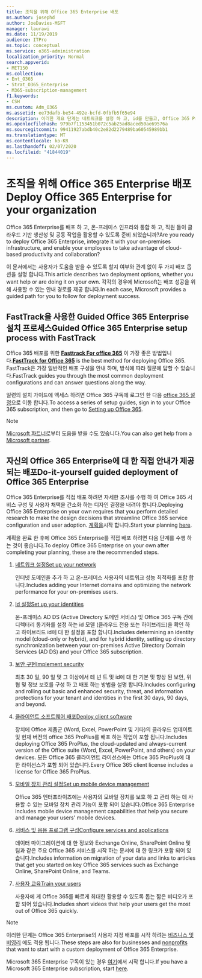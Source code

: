 ```yaml
---
title: 조직을 위해 Office 365 Enterprise 배포
ms.author: josephd
author: JoeDavies-MSFT
manager: laurawi
ms.date: 11/19/2019
audience: ITPro
ms.topic: conceptual
ms.service: o365-administration
localization_priority: Normal
search.appverid:
- MET150
ms.collection:
- Ent_O365
- Strat_O365_Enterprise
- M365-subscription-management
f1.keywords:
- CSH
ms.custom: Adm_O365
ms.assetid: ee73dafb-be54-492e-bcfd-0fbfb5f65e94
description: 이러한 개요 단계는 네트워크를 설정 하 고, id를 만들고, Office 365 ProPlus를 배포 하 고, 데이터를 마이그레이션하고, 조직의 사용자가 Office 365 사용을 시작 하는 데 도움을 주기 위한 것입니다.
ms.openlocfilehash: 979b7f1153451b072c5ab25ad8aced50ae69576a
ms.sourcegitcommit: 99411927abdb40c2e82d2279489ba60545989bb1
ms.translationtype: MT
ms.contentlocale: ko-KR
ms.lasthandoff: 02/07/2020
ms.locfileid: "41844019"
---
```

# <a name="deploy-office-365-enterprise-for-your-organization"></a><span data-ttu-id="25609-103">조직을 위해 Office 365 Enterprise 배포</span><span class="sxs-lookup"><span data-stu-id="25609-103">Deploy Office 365 Enterprise for your organization</span></span>

<span data-ttu-id="25609-104">Office 365 Enterprise를 배포 하 고, 온-프레미스 인프라와 통합 하 고, 직원 들이 클라우드 기반 생산성 및 공동 작업을 활용할 수 있도록 준비 되었습니까?</span><span class="sxs-lookup"><span data-stu-id="25609-104">Are you ready to deploy Office 365 Enterprise, integrate it with your on-premises infrastructure, and enable your employees to take advantage of cloud-based productivity and collaboration?</span></span>

<span data-ttu-id="25609-105">이 문서에서는 사용자가 도움을 받을 수 있도록 할지 여부와 관계 없이 두 가지 배포 옵션을 설명 합니다.</span><span class="sxs-lookup"><span data-stu-id="25609-105">This article describes two deployment options, whether you want help or are doing it on your own.</span></span> <span data-ttu-id="25609-106">각각의 경우에 Microsoft는 배포 성공을 위해 사용할 수 있는 안내 경로를 제공 합니다.</span><span class="sxs-lookup"><span data-stu-id="25609-106">In each case, Microsoft provides a guided path for you to follow for deployment success.</span></span>

## <a name="guided-office-365-enterprise-setup-process-with-fasttrack"></a><span data-ttu-id="25609-107">FastTrack을 사용한 Guided Office 365 Enterprise 설치 프로세스</span><span class="sxs-lookup"><span data-stu-id="25609-107">Guided Office 365 Enterprise setup process with FastTrack</span></span>

<span data-ttu-id="25609-108">Office 365 배포를 위한 **[Fasttrack For office 365](https://docs.microsoft.com/fasttrack/O365-fasttrack-benefit-for-office-365)** 이 가장 좋은 방법입니다.</span><span class="sxs-lookup"><span data-stu-id="25609-108">**[FastTrack for Office 365](https://docs.microsoft.com/fasttrack/O365-fasttrack-benefit-for-office-365)** is the best method for deploying Office 365.</span></span> <span data-ttu-id="25609-109">FastTrack은 가장 일반적인 배포 구성을 안내 하며, 방식에 따라 질문에 답할 수 있습니다.</span><span class="sxs-lookup"><span data-stu-id="25609-109">FastTrack guides you through the most common deployment configurations and can answer questions along the way.</span></span> 

<span data-ttu-id="25609-110">일련의 설치 가이드에 액세스 하려면 Office 365 구독에 로그인 한 다음 [office 365 설정](https://aka.ms/o365fasttrack)으로 이동 합니다.</span><span class="sxs-lookup"><span data-stu-id="25609-110">To access a series of setup guides, sign in to your Office 365 subscription, and then go to [Setting up Office 365](https://aka.ms/o365fasttrack).</span></span>

>[!Note]
><span data-ttu-id="25609-111">[Microsoft 파트너](https://www.microsoft.com/solution-providers/home)로부터 도움을 받을 수도 있습니다.</span><span class="sxs-lookup"><span data-stu-id="25609-111">You can also get help from a [Microsoft partner](https://www.microsoft.com/solution-providers/home).</span></span>
>

## <a name="do-it-yourself-guided-deployment-of-office-365-enterprise"></a><span data-ttu-id="25609-112">자신의 Office 365 Enterprise에 대 한 직접 안내가 제공 되는 배포</span><span class="sxs-lookup"><span data-stu-id="25609-112">Do-it-yourself guided deployment of Office 365 Enterprise</span></span>

<span data-ttu-id="25609-113">Office 365 Enterprise를 직접 배포 하려면 자세한 조사를 수행 하 여 Office 365 서비스 구성 및 사용자 채택을 간소화 하는 디자인 결정을 내려야 합니다.</span><span class="sxs-lookup"><span data-stu-id="25609-113">Deploying Office 365 Enterprise on your own requires that you perform detailed research to make the design decisions that streamline Office 365 service configuration and user adoption.</span></span> <span data-ttu-id="25609-114">[계획을](get-your-organization-ready-for-office-365.md)시작 합니다.</span><span class="sxs-lookup"><span data-stu-id="25609-114">Start your planning [here](get-your-organization-ready-for-office-365.md).</span></span>

<span data-ttu-id="25609-115">계획을 완료 한 후에 Office 365 Enterprise를 직접 배포 하려면 다음 단계를 수행 하는 것이 좋습니다.</span><span class="sxs-lookup"><span data-stu-id="25609-115">To deploy Office 365 Enterprise on your own after completing your planning, these are the recommended steps.</span></span>

1. [<span data-ttu-id="25609-116">네트워크 설정</span><span class="sxs-lookup"><span data-stu-id="25609-116">Set up your network</span></span>](set-up-network-for-office-365.md)

   <span data-ttu-id="25609-117">인터넷 도메인을 추가 하 고 온-프레미스 사용자의 네트워크 성능 최적화를 포함 합니다.</span><span class="sxs-lookup"><span data-stu-id="25609-117">Includes adding your Internet domains and optimizing the network performance for your on-premises users.</span></span>
 
2. [<span data-ttu-id="25609-118">Id 설정</span><span class="sxs-lookup"><span data-stu-id="25609-118">Set up your identities</span></span>](protect-your-global-administrator-accounts.md)

   <span data-ttu-id="25609-119">온-프레미스 AD DS (Active Directory 도메인 서비스) 및 Office 365 구독 간에 디렉터리 동기화를 설정 하는 id 모델 (클라우드 전용 또는 하이브리드)을 확인 하 고 하이브리드 id에 대 한 설정을 포함 합니다.</span><span class="sxs-lookup"><span data-stu-id="25609-119">Includes determining an identity model (cloud-only or hybrid), and for hybrid identity, setting up directory synchronization between your on-premises Active Directory Domain Services (AD DS) and your Office 365 subscription.</span></span>

3. [<span data-ttu-id="25609-120">보안 구현</span><span class="sxs-lookup"><span data-stu-id="25609-120">Implement security</span></span>](https://docs.microsoft.com/office365/securitycompliance/security-roadmap)

   <span data-ttu-id="25609-121">최초 30 일, 90 일 및 그 이상에서 테 넌 트 및 id에 대 한 기본 및 향상 된 보안, 위협 및 정보 보호를 구성 하 고 배포 하는 방법을 설명 합니다.</span><span class="sxs-lookup"><span data-stu-id="25609-121">Includes configuring and rolling out basic and enhanced security, threat, and information protections for your tenant and identities in the first 30 days, 90 days, and beyond.</span></span>
 
4. [<span data-ttu-id="25609-122">클라이언트 소프트웨어 배포</span><span class="sxs-lookup"><span data-stu-id="25609-122">Deploy client software</span></span>](https://docs.microsoft.com/DeployOffice/deployment-guide-for-office-365-proplus)

   <span data-ttu-id="25609-123">장치에 Office 제품군 (Word, Excel, PowerPoint 및 기타)의 클라우드 업데이트 및 현재 버전의 office 365 ProPlus를 배포 하는 작업이 포함 됩니다.</span><span class="sxs-lookup"><span data-stu-id="25609-123">Includes deploying Office 365 ProPlus, the cloud-updated and always-current version of the Office suite (Word, Excel, PowerPoint, and others) on your devices.</span></span> <span data-ttu-id="25609-124">모든 Office 365 클라이언트 라이선스에는 Office 365 ProPlus에 대 한 라이선스가 포함 되어 있습니다.</span><span class="sxs-lookup"><span data-stu-id="25609-124">Every Office 365 client license includes a license for Office 365 ProPlus.</span></span>
 
5. [<span data-ttu-id="25609-125">모바일 장치 관리 설정</span><span class="sxs-lookup"><span data-stu-id="25609-125">Set up mobile device management</span></span>](https://support.office.com/article/set-up-mobile-device-management-mdm-in-office-365-dd892318-bc44-4eb1-af00-9db5430be3cd)

   <span data-ttu-id="25609-126">Office 365 엔터프라이즈에는 사용자의 모바일 장치를 보호 하 고 관리 하는 데 사용할 수 있는 모바일 장치 관리 기능이 포함 되어 있습니다.</span><span class="sxs-lookup"><span data-stu-id="25609-126">Office 365 Enterprise includes mobile device management capabilities that help you secure and manage your users' mobile devices.</span></span>
 
6. [<span data-ttu-id="25609-127">서비스 및 응용 프로그램 구성</span><span class="sxs-lookup"><span data-stu-id="25609-127">Configure services and applications</span></span>](configure-services-and-applications.md)

   <span data-ttu-id="25609-128">데이터 마이그레이션에 대 한 정보와 Exchange Online, SharePoint Online 및 팀과 같은 주요 Office 365 서비스를 시작 하는 문서에 대 한 링크가 포함 되어 있습니다.</span><span class="sxs-lookup"><span data-stu-id="25609-128">Includes information on migration of your data and links to articles that get you started on key Office 365 services such as Exchange Online, SharePoint Online, and Teams.</span></span>
 
7. [<span data-ttu-id="25609-129">사용자 교육</span><span class="sxs-lookup"><span data-stu-id="25609-129">Train your users</span></span>](https://docs.microsoft.com/office365/admin/admin-overview/get-started-with-office-365#training-resources-for-your-users)

   <span data-ttu-id="25609-130">사용자에 게 Office 365를 빠르게 최대한 활용할 수 있도록 돕는 짧은 비디오가 포함 되어 있습니다.</span><span class="sxs-lookup"><span data-stu-id="25609-130">Includes short videos that help your users get the most out of Office 365 quickly.</span></span>
 

>[!Note]
><span data-ttu-id="25609-131">이러한 단계는 Office 365 Enterprise의 사용자 지정 배포를 시작 하려는 [비즈니스 및 비영리](https://go.microsoft.com/fwlink/?LinkId=627221) 에도 적용 됩니다.</span><span class="sxs-lookup"><span data-stu-id="25609-131">These steps are also for businesses and [nonprofits](https://go.microsoft.com/fwlink/?LinkId=627221) that want to start with a custom deployment of Office 365 Enterprise.</span></span> 
>

<span data-ttu-id="25609-132">Microsoft 365 Enterprise 구독이 있는 경우 [여기](https://docs.microsoft.com/microsoft-365/enterprise/deploy-microsoft-365-enterprise)에서 시작 합니다.</span><span class="sxs-lookup"><span data-stu-id="25609-132">If you have a Microsoft 365 Enterprise subscription, start [here](https://docs.microsoft.com/microsoft-365/enterprise/deploy-microsoft-365-enterprise).</span></span>

